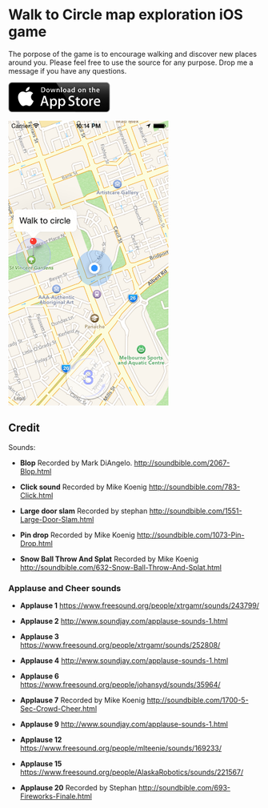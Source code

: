 # Walk to Circle map exploration iOS game

The porpose of the game is to encourage walking and discover new places around you. Please feel free to use the source for any purpose. Drop me a message if you have any questions.

<a href='https://itunes.apple.com/us/app/walk-to-circle/id955310614' title='Download on App Store'><img src='https://raw.githubusercontent.com/evgenyneu/walk-to-circle-ios/master/graphics/readme/appstore_badge.png' height="60" alt='Download Walk to Circle on App Store' class='AppStoreBadge'></a>

<img src="https://raw.githubusercontent.com/evgenyneu/walk-to-circle-ios/master/graphics/readme/walk_to_circle_map_screnshot.png" alt="Walk to Circle iOS game screenshot" width="320">

## Credit

Sounds:

* **Blop** Recorded by Mark DiAngelo. http://soundbible.com/2067-Blop.html

* **Click sound** Recorded by Mike Koenig http://soundbible.com/783-Click.html

* **Large door slam** Recorded by stephan http://soundbible.com/1551-Large-Door-Slam.html

* **Pin drop** Recorded by Mike Koenig http://soundbible.com/1073-Pin-Drop.html

* **Snow Ball Throw And Splat** Recorded by Mike Koenig http://soundbible.com/632-Snow-Ball-Throw-And-Splat.html


### Applause and Cheer sounds

* **Applause 1** https://www.freesound.org/people/xtrgamr/sounds/243799/

* **Applause 2** http://www.soundjay.com/applause-sounds-1.html

* **Applause 3** https://www.freesound.org/people/xtrgamr/sounds/252808/

* **Applause 4** http://www.soundjay.com/applause-sounds-1.html

* **Applause 6** https://www.freesound.org/people/johansyd/sounds/35964/

* **Applause 7** Recorded by Mike Koenig http://soundbible.com/1700-5-Sec-Crowd-Cheer.html

* **Applause 9** http://www.soundjay.com/applause-sounds-1.html

* **Applause 12** https://www.freesound.org/people/mlteenie/sounds/169233/

* **Applause 15** https://www.freesound.org/people/AlaskaRobotics/sounds/221567/

* **Applause 20** Recorded by Stephan http://soundbible.com/693-Fireworks-Finale.html




